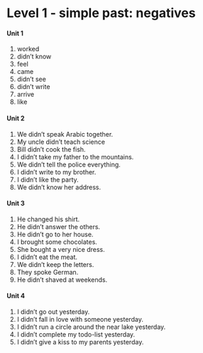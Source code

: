 # Level 1 - simple past: negatives

#### Unit 1

1. worked 
2. didn’t know 
3. feel
4. came
5. didn’t see
6. didn’t write
7. arrive
8. like

#### Unit 2

1. We didn’t speak Arabic together.
2. My uncle didn’t teach science
3. Bill didn’t cook the fish.
4. I didn’t take my father to the mountains.
5. We didn’t tell the police everything.
6. I didn’t write to my brother.
7. I didn’t like the party.
8. We didn’t know her address.

#### Unit 3

1. He changed his shirt.
2. He didn’t answer the others.
3. He didn’t go to her house.
4. I brought some chocolates.
5. She bought a very nice dress.
6. I didn’t eat the meat.
7. We didn’t keep the letters.
8. They spoke German.
9. He didn’t shaved at weekends.

#### Unit 4

1. I didn’t go out yesterday.
2. I didn’t fall in love with someone yesterday.
3. I didn’t run a circle around the near lake yesterday.
4. I didn’t complete my todo-list yesterday.
5. I didn’t give a kiss to my parents yesterday.